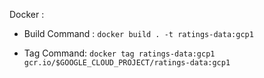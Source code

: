 Docker :

- Build Command : `docker build . -t ratings-data:gcp1`

- Tag Command: `docker tag ratings-data:gcp1 gcr.io/$GOOGLE_CLOUD_PROJECT/ratings-data:gcp1`